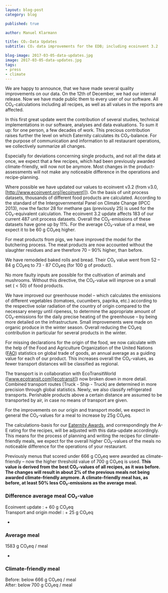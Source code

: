```yaml
---
layout: blog-post
category: blog

published: true

author: Manuel Klarmann

title: CO₂-Data Updates
subtitle: CO₂ data improvements for the EDB; including ecoinvent 3.2

blog-image: 2017-03-05-data-updates.jpg
image: 2017-03-05-data-updates.jpg
tags:
- press
- climate
---
```


We are happy to announce, that we have made several quality improvements on our
data. On the 12th of December, we had our internal release. Now we have made
public them to every user of our software. All CO₂-calculations including all
recipes, as well as all values in the reports are affected.

In this first great update went the contribution of several studies, technical
implementations in our software, analyses and data evaluations. To sum it up:
for one person, a few decades of work. This precious contribution raises further
the level on which Eaternity calculates its CO₂-balance. For the purpose of
communication and information to all restaurant operations, we collectively
summarize all changes.

Especially for deviations concerning single products, and not all the data at
once, we expect that a few recipes, which had been previously awarded
climate-friendly, will now not be anymore. Most changes in the
product-assessments will not make any noticeable difference in the operations
and recipe-planning.

Where possible we have updated our values to ecoinvent v3.2 (from v3.0,
[http://www.ecoinvent.org][ecoinvent]]). On the basis of unit process datasets,
thousands of different food products are calculated. According to the standard
of the Intergovernmental Panel on Climate Change (IPCC 2013), now the factor 28
for methane gas (previously 25) is used for the CO₂-equivalent calculation. The
ecoinvent 3.2 update affects 183 of our current 487 unit process datasets.
Overall the CO₂-emissions of these datasets have gone up by 11%. For the average
CO₂-value of a meal, we expect it to be 60 g CO₂eq higher.

For meat products from pigs, we have improved the model for the butchering
process. The meat products are now accounted without the slaughter residues and
are therefore 70 – 90% higher, than before.

We have remodeled baked rolls and bread. Their CO₂ value went from 52 – 84 g
CO₂eq to 73 - 87 CO₂eq (for 100 g of product).

No more faulty inputs are possible for the cultivation of animals and mushrooms.
Without this directive, the CO₂-value will improve on a small set ( < 50) of
food products.

We have improved our greenhouse model – which calculates the emissions of
different vegetables (tomatoes, cucumbers, paprika, etc.) according to the
respective solar radiation of the country of origin compared to the necessary
energy until ripeness, to determine the appropriate amount of CO₂-emissions for
the daily precise heating of the greenhouse – by being more detailed on the
infrastructure. Small improvements were made on organic produce in the winter
season. Overall reducing the CO₂eq contribution in particular for several
products in the winter.

For missing declarations for the origin of the food, we now calculate with the
help of the Food and Agriculture Organization of the United Nations ([FAO][fao])
statistics on global trade of goods, an annual average as a guiding value for
each of our product. This increases overall the CO₂-values, as fewer transport
distances will be classified as regional.

The transport is in collaboration with EcoTransitWorld
([www.ecotransit.com][ecotransit]) now broken down in more detail. Combined
transport routes (Truck - Ship - Truck) are determined in more precision through
global statistics. Newly, we also classify refrigerated transports. Perishable
products above a certain distance are assumed to be transported by air, in case
no means of transport are given.

For the improvements on our origin and transport model, we expect in general the
CO₂-values for a meal to increase by 25g CO₂eq.

The calculations-basis for our [Eaternity Awards][award], and correspondingly the
A-E rating for the recipes, will be adjusted with this data-update accordingly.
This means for the process of planning and writing the recipes for
climate-friendly meals, we expect for the overall higher CO₂-values of the meals
no noticeable difference for the operations of your restaurant.

Previously menus that scored under 666 g CO₂eq were awarded as climate-friendly
– now the higher threshold value of 700 g CO₂eq is used. **This value is derived
from the best CO₂-values of all recipes, as it was before. The changes will
result in about 2% of the previous meals not being awarded climate-friendly
anymore. A climate-friendly meal has, as before, at least 50% less CO₂-emissions
as the average meal.**

### Difference average meal CO₂-value

Ecoinvent update : + 60 g CO₂eq\
Transport and origin model : + 25 g CO₂eq

-

### Average meal

1583 g CO₂eq / meal

-

### Climate-friendly meal

Before: below 666 g CO₂eq / meal\
After: below 700 g CO₂eq / meal

[award]: http://www.eaternity.org/meals/#award
[ecotransit]: www.ecotransit.com
[ecoinvent]: http://www.ecoinvent.org/database/ecoinvent-32/ecoinvent-32.html
[fao]: http://www.fao.org/statistics/en/

